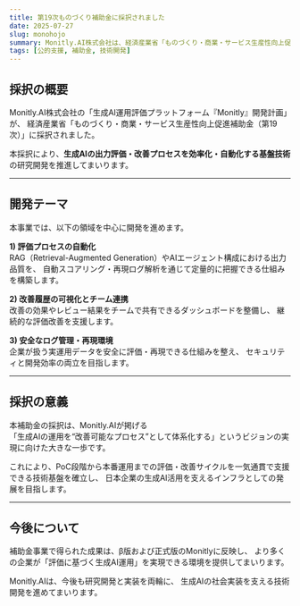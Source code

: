 ```yaml
---
title: 第19次ものづくり補助金に採択されました
date: 2025-07-27
slug: monohojo
summary: Monitly.AI株式会社は、経済産業省「ものづくり・商業・サービス生産性向上促進補助金（第19次）」に採択されました。生成AIの評価・改善を効率化・自動化する技術開発を推進してまいります。
tags: [公的支援, 補助金, 技術開発]
---
```


## 採択の概要
Monitly.AI株式会社の「生成AI運用評価プラットフォーム『Monitly』開発計画」が、  経済産業省「ものづくり・商業・サービス生産性向上促進補助金（第19次）」に採択されました。

本採択により、**生成AIの出力評価・改善プロセスを効率化・自動化する基盤技術**の研究開発を推進してまいります。

---

## 開発テーマ
本事業では、以下の領域を中心に開発を進めます。

**1) 評価プロセスの自動化**  
RAG（Retrieval-Augmented Generation）やAIエージェント構成における出力品質を、  自動スコアリング・再現ログ解析を通じて定量的に把握できる仕組みを構築します。

**2) 改善履歴の可視化とチーム連携**  
改善の効果やレビュー結果をチームで共有できるダッシュボードを整備し、  継続的な評価改善を支援します。

**3) 安全なログ管理・再現環境**  
企業が扱う実運用データを安全に評価・再現できる仕組みを整え、  セキュリティと開発効率の両立を目指します。

---

## 採択の意義
本補助金の採択は、Monitly.AIが掲げる  
「生成AIの運用を“改善可能なプロセス”として体系化する」というビジョンの実現に向けた大きな一歩です。

これにより、PoC段階から本番運用までの評価・改善サイクルを一気通貫で支援できる技術基盤を確立し、  日本企業の生成AI活用を支えるインフラとしての発展を目指します。

---

## 今後について
補助金事業で得られた成果は、β版および正式版のMonitlyに反映し、  より多くの企業が「評価に基づく生成AI運用」を実現できる環境を提供してまいります。

Monitly.AIは、今後も研究開発と実装を両輪に、  生成AIの社会実装を支える技術開発を進めてまいります。
